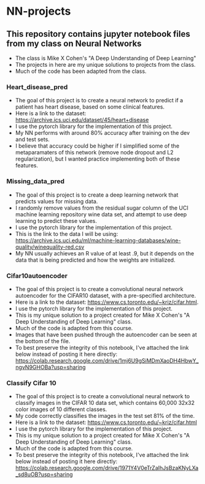 # NN-projects
## This repository contains jupyter notebook files from my class on Neural Networks
- The class is Mike X Cohen's "A Deep Understanding of Deep Learning"
- The projects in here are my unique solutions to projects from the class.
- Much of the code has been adapted from the class.

### Heart_disease_pred
- The goal of this project is to create a neural network to predict if a patient has heart disease, based on some clinical features.
- Here is a link to the dataset: https://archive.ics.uci.edu/dataset/45/heart+disease
- I use the pytorch library for the implementation of this project.
- My NN performs with around 80% accuracy after training on the dev and test sets.
- I believe that accuracy could be higher if I simplified some of the metaparamaters of this network (remove node dropout and L2 regularization),
but I wanted practice implementing both of these features.

### Missing_data_pred
- The goal of this project is to create a deep learning network that predicts values for missing data.
- I randomly remove values from the residual sugar column of the UCI machine learning repository wine data set, and attempt to use deep learning to predict these values.
- I use the pytorch library for the implementation of this project.
- This is the link to the data I will be using: https://archive.ics.uci.edu/ml/machine-learning-databases/wine-quality/winequality-red.csv
- My NN usually achieves an R value of at least .9, but it depends on the data that is being predicted and how the weights are initialized.

### Cifar10autoencoder
- The goal of this project is to create a convolutional neural network autoencoder for the CIFAR10 dataset, with a pre-specified architecture.
- Here is a link to the dataset: https://www.cs.toronto.edu/~kriz/cifar.html.
- I use the pytorch library for the implementation of this project.
- This is my unique solution to a project created for Mike X Cohen's "A Deep Understanding of Deep Learning" class.
- Much of the code is adapted from this course.
- Images that have been pushed through the autoencoder can be seen at the bottom of the file.
- To best preserve the integrity of this notebook, I've attached the link below instead of posting it here directly:
https://colab.research.google.com/drive/1mj6U9gSiMDmXaoDH4HbwY_ngvN9GHOBa?usp=sharing

### Classify Cifar 10
- The goal of this project is to create a convolutional neural network to classify
images in the CIFAR 10 data set, which contains 60,000 32x32 color images of 10 different classes.
- My code correctly classifies the images in the test set 81% of the time.
- Here is a link to the dataset: https://www.cs.toronto.edu/~kriz/cifar.html
- I use the pytorch library for the implementation of this project.
- This is my unique solution to a project created for Mike X Cohen's "A Deep Understanding of Deep Learning" class.
- Much of the code is adapted from this course.
- To best preserve the integrity of this notebook, I've attached the link below instead of posting it here directly:
https://colab.research.google.com/drive/1971Y4V0eTrZaIhJsBzaKNyLXa_sd8uOB?usp=sharing

